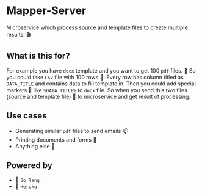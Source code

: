 # Mapper-Server

Microservice which process source and template files to create multiple results. 🎬

## What is this for?

For example you have `docx` template and you want to get 100 `pdf` files. 🌹
So you could take `CSV` file with 100 rows 🚣. Every row has column titled as `DATA_TITLE` and contains data to fill template in.
Then you could add special markers 🔖 like `%DATA_TITLE%` to `docx` file.
So when you send this two files (source and template file) 📜 to microservice and get result of processing.

## Use cases

* Generating similar `pdf` files to send emails 📫
* Printing documents and forms 📑
* Anything else 👾

## Powered by

- 🐨 `Go lang`
- 🌺 `Heroku`
